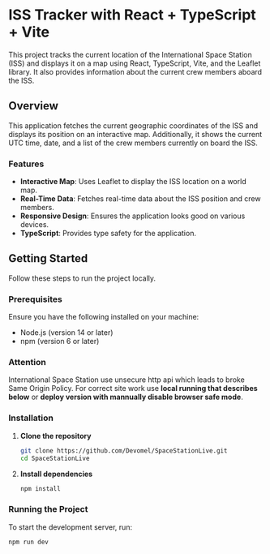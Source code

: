 # ISS Tracker with React + TypeScript + Vite

This project tracks the current location of the International Space Station (ISS) and displays it on a map using React, TypeScript, Vite, and the Leaflet library. It also provides information about the current crew members aboard the ISS.

## Overview

This application fetches the current geographic coordinates of the ISS and displays its position on an interactive map. Additionally, it shows the current UTC time, date, and a list of the crew members currently on board the ISS.

### Features

- **Interactive Map**: Uses Leaflet to display the ISS location on a world map.
- **Real-Time Data**: Fetches real-time data about the ISS position and crew members.
- **Responsive Design**: Ensures the application looks good on various devices.
- **TypeScript**: Provides type safety for the application.


## Getting Started

Follow these steps to run the project locally.

### Prerequisites

Ensure you have the following installed on your machine:
- Node.js (version 14 or later)
- npm (version 6 or later)

### Attention
International Space Station use unsecure http api which leads to broke Same Origin Policy.
For correct site work use **local running that describes below** or **deploy version with mannually disable browser safe mode**.

### Installation

1. **Clone the repository**
    ```bash
    git clone https://github.com/Devomel/SpaceStationLive.git
    cd SpaceStationLive
    ```

2. **Install dependencies**
    ```bash
    npm install
    ```

### Running the Project

To start the development server, run:
```bash
npm run dev

